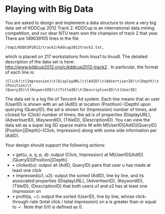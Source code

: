 # Playing with Big Data

You are asked to design and implement a data structure to store a very big data set of KDDCup 2012
Track 2. KDDCup is an international data mining competition, and our dear NTU team won the
champion of track 2 that year. There are 149639105 lines in the file

``
/tmp2/KDDCUP2012/track2/kddcup2012track2.txt,
``

which is placed on 217 workstations from linux1 to linux8. The detailed description of the data set is
here: http://www.kddcup2012.org/c/kddcup2012-track2 . In particular, the format of each line is:

``
(Click)\t(Impression)\t(DisplayURL)\t(AdID)\t(AdvertiserID)\t(Depth)\t(Position)\t
(QueryID)\t(KeywordID)\t(TitleID)\t(DescriptionID)\t(UserID)
``

The data set is a log file of Tencent Ad system. Each line means that an user (UserID) is shown with
an ad (AdID) at location (Postition)-(Depth) upon querying (QueryID); the ad is shown for (Impression)
number of times, and clicked for (Click) number of times; the ad is of properties (DisplayURL), (AdvertiserID),
(KeywordID), (TitleID), (DescriptionID). You can view the data set as a super big 5D sparse
matrix M with M[UserID][AdID][QueryID][Position][Depth]=(Click, Impression) along with some
side information per (AdID).

Your design should support the following actions:
- • get(u, a, q, p, d): output (Click, Impression) at M[UserID][AdID][QueryID][Position][Depth]
- • clicked(u): output all (AdID, QueryID) pairs that user u has made at least one click
- • impressed(u1, u2): output the sorted (AdID), line by line, and its associated properties (DisplayURL),
(AdvertiserID), (KeywordID), (TitleID), (DescriptionID) that both users u1 and u2
has at least one impression on
- • profit(a, ✓): output the sorted (UserID), line by line, whose click-through-rate (total click / total
impression) on a is greater than or equal to ✓. Note that 0/0 is defined as 0.
